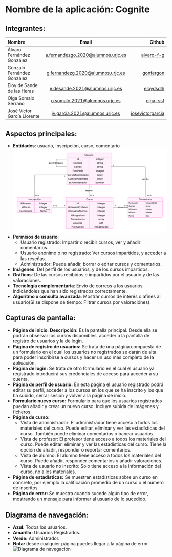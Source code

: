 # Nombre de la aplicación: Cognite
## Integrantes:
| Nombre    | Email     | Github      |
|:-------------|:------------:|-------------:|
| Álvaro Fernández González       | a.fernandezgo.2020@alumnos.urjc.es       | [alvaro-f-g](https://github.com/alvaro-f-g)       |
| Gonzalo Fernández González       | g.fernandezg.2020@alumnos.urjc.es       | [gonfergon](https://github.com/gonfergon)     |
| Eloy de Sande de las Heras     | e.desande.2021@alumnos.urjc.es       | [eloydsdlh](https://github.com/eloydsdlh)  |
| Olga Somalo Serrano             |  o.somalo.2021@alumnos.urjc.es           |  [olga-ssf](https://github.com/olga-ssf)     |
| José Víctor García Llorente             |  jv.garcia.2021@alumnos.urjc.es           |  [josevictorgarcia](https://github.com/josevictorgarcia)     |

## Aspectos principales:
- **Entidades**: usuario, inscripción, curso, comentario
  ![Diagrama E-R](images/ERDiagram)
- **Permisos de usuario**:
  - Usuario registrado: Impartir o recibir cursos, ver y añadir comentarios.
  - Usuario anónimo o no registrado: Ver cursos impartidos, y acceder a las reseñas.
  - Administrador: Puede añadir, borrar o editar cursos y comentarios.
- **Imágenes**: Del perfil de los usuarios, y de los cursos impartidos.
- **Gráficos**: De las cursos recibidos e impartidos por el usuario y de las valoraciones.
- **Tecnología complementaria**: Envío  de correos a los usuarios indicándoles que  han sido registrados correctamente.
- **Algoritmo o consulta avanzada**: Mostrar cursos de interés o afines al usuario(Si se dispone de  tiempo: Filtrar cursos por valoraciónes).

## Capturas de pantalla:
- **Página de inicio**:
  **Descripción:** Es la pantalla principal. Desde ella se podrán observar los cursos disponibles, acceder a la pantalla de registro de usuarios y la de login.
- **Página de registro de usuarios:** Se trata de una página compuesta de un formulario en el cual los usuarios no registrados se darán de alta para poder inscribirse a cursos y hacer un uso más completo de la aplicación.
- **Página de login:** Se trata de otro formulario en el cual el usuario ya registrado introducirá sus credenciales de acceso para acceder a su cuenta.
- **Página de perfil de usuario:** En esta página el usuario registrado podrá editar su perfil, acceder a los cursos en los que se ha inscrito y los que ha subido, cerrar sesión y volver a la página de inicio.
- **Formulario nuevo curso:** Formulario para que los usuarios registrados puedan añadir y crear un nuevo curso. Incluye subida de imágenes y ficheros.
- **Página de curso:**
  - Vista de administrador: El administrador tiene acceso a todos los materiales del curso. Puede editar, eliminar y ver las estadísticas del curso. También puede eliminar comentarios o banear usuarios.
  - Vista de profesor: El profesor tiene acceso a todos los materiales del curso. Puede editar, eliminar y ver las estadísticas del curso. Tiene la opción de añadir, responder o reportar comentarios.
  - Vista de alumno: El alumno tiene acceso a todos los materiales del curso. Puede añadir, responder comentarios y ańadir valoraciones.
  - Vista de usuario no inscrito: Solo tiene acceso a la información del curso, no a los materiales.
- **Página de estadísticas:** Se muestran estadísticas sobre un curso en concreto, por ejemplo la calificación promedio de un curso o el número de inscritos.
- **Página de error:** Se muestra cuando sucede algún tipo de error, mostrando un mensaje para informar al usuario de lo sucedido.

## Diagrama de navegación:
- **Azul:** Todos los usuarios.
- **Amarillo:** Usuarios Registrados.
- **Verde:** Administrador.
- **Nota:** desde cualquier página puedes llegar a la página de error
![Diagrama de navegación](images/Diagrama_navegacion)
